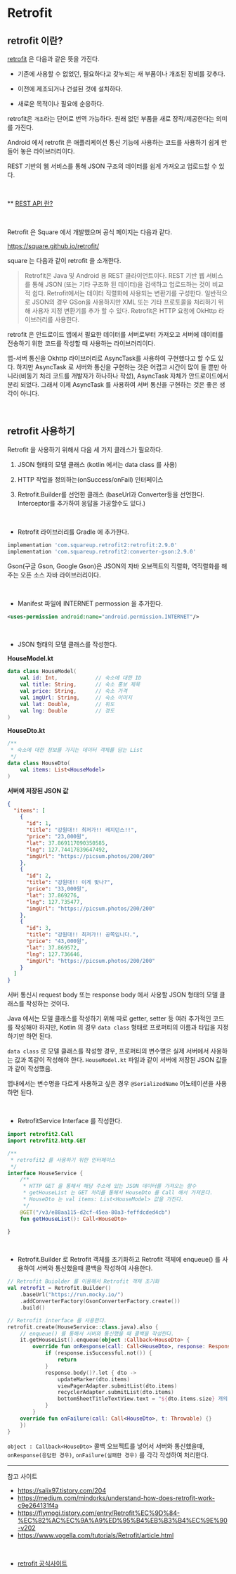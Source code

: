# Retrofit

## retrofit 이란?

[retrofit](https://en.wikipedia.org/wiki/Retrofitting) 은 다음과 같은 뜻을 가진다.

- 기존에 사용할 수 없었던, 필요하다고 갖누되는 새 부품이나 개조된 장비를 갖추다.

- 이전에 제조되거나 건설된 것에 설치하다.

- 새로운 목적이나 필요에 순응하다.

retrofit은 `개조`라는 단어로 번역 가능하다. 원래 없던 부품을 새로 장작/제공한다는 의미를 가진다.

Android 에서 retrofit 은 애플리케이션 통신 기능에 사용하는 코드를 사용하기 쉽게 만들어 놓은 라이브러리이다.

REST 기반의 웹 서비스를 통해 JSON 구조의 데이터를 쉽게 가져오고 업로드할 수 있다.

<br/>

\*\* [REST API 란?](https://www.redhat.com/ko/topics/api/what-is-a-rest-api)

<br/>

Retrofit 은 Square 에서 개발했으며 공식 페이지는 다음과 같다.

https://square.github.io/retrofit/

square 는 다음과 같이 retrofit 을 소개한다.

> Retrofit은 Java 및 Android 용 REST 클라이언트이다. REST 기반 웹 서비스를 통해 JSON (또는 기타 구조화 된 데이터)을 검색하고 업로드하는 것이 비교적 쉽다. Retrofit에서는 데이터 직렬화에 사용되는 변환기를 구성한다. 일반적으로 JSON의 경우 GSon을 사용하지만 XML 또는 기타 프로토콜을 처리하기 위해 사용자 지정 변환기를 추가 할 수 있다. Retrofit은 HTTP 요청에 OkHttp 라이브러리를 사용한다.

retrofit 은 안드로이드 앱에서 필요한 데이터를 서버로부터 가져오고 서버에 데이터를 전송하기 위한 코드를 작성할 때 사용하는 라이브러리이다.

앱-서버 통신을 Okhttp 라이브러리로 AsyncTask를 사용하여 구현했다고 할 수도 있다. 하지만 AsyncTask 로 서버와 통신을 구현하는 것은 어렵고 시간이 많이 들 뿐만 아니라(비동기 처리 코드를 개발자가 하나하나 작성), AsyncTask 자체가 안드로이드에서 분리 되었다. 그래서 이제 AsyncTask 를 사용하여 서버 통신을 구현하는 것은 좋은 생각이 아니다.

<br/>

## retrofit 사용하기

Retrofit 을 사용하기 위해서 다음 세 가지 클래스가 필요하다.

1. JSON 형태의 모델 클래스 (kotlin 에서는 data class 를 사용)

2. HTTP 작업을 정의하는(onSuccess/onFail) 인터페이스

3. Retrofit.Builder를 선언한 클래스 (baseUrl과 Converter등을 선언한다. Interceptor를 추가하여 응답을 가공할수도 있다.)

<br/>

- Retrofit 라이브러리를 Gradle 에 추가한다.

```gradle
implementation 'com.squareup.retrofit2:retrofit:2.9.0'
implementation 'com.squareup.retrofit2:converter-gson:2.9.0'
```

Gson(구글 Gson, Google Gson)은 JSON의 자바 오브젝트의 직렬화, 역직렬화를 해주는 오픈 소스 자바 라이브러리이다.

<br/>

- Manifest 파일에 INTERNET permossion 을 추가한다.

```xml
<uses-permission android:name="android.permission.INTERNET"/>
```

<br/>

- JSON 형태의 모델 클래스를 작성한다.

**HouseModel.kt**

```kotlin
data class HouseModel(
    val id: Int,            // 숙소에 대한 ID
    val title: String,      // 숙소 홍보 제목
    val price: String,      // 숙소 가격
    val imgUrl: String,     // 숙소 이미지
    val lat: Double,        // 위도
    val lng: Double         // 경도
)
```

**HouseDto.kt**

```kotlin
/**
 * 숙소에 대한 정보를 가지는 데이터 객체를 담는 List
 */
data class HouseDto(
    val items: List<HouseModel>
)
```

**서버에 저장된 JSON 값**

```json
{
  "items": [
    {
      "id": 1,
      "title": "강원대!! 최저가!! 레지던스!!",
      "price": "23,000원",
      "lat": 37.869117090350585,
      "lng": 127.74417839647492,
      "imgUrl": "https://picsum.photos/200/200"
    },
    {
      "id": 2,
      "title": "강원대!! 이게 맞나?",
      "price": "33,000원",
      "lat": 37.869276,
      "lng": 127.735477,
      "imgUrl": "https://picsum.photos/200/200"
    },
    {
      "id": 3,
      "title": "강원대!! 최저가!! 공쪽입니다.",
      "price": "43,000원",
      "lat": 37.869572,
      "lng": 127.736646,
      "imgUrl": "https://picsum.photos/200/200"
    }
  ]
}
```

서버 통신시 request body 또는 response body 에서 사용할 JSON 형태의 모델 클래스를 작성하는 것이다.

Java 에서는 모델 클래스를 작성하기 위해 따로 getter, setter 등 여러 추가적인 코드를 작성해야 하지만, Kotlin 의 경우 `data class` 형태로 프로퍼티의 이름과 타입을 지정하기만 하면 된다.

`data class` 로 모델 클래스를 작성할 경우, 프로퍼티의 변수명은 실제 서버에서 사용하는 값과 똑같이 작성해야 한다. `HouseModel.kt` 파일과 같이 서버에 저장된 JSON 값들과 같이 작성했음.

앱내에서는 변수명을 다르게 사용하고 싶은 경우 `@SerializedName` 어노테이션을 사용하면 된다.

<br/>

- RetrofitService Interface 를 작성한다.

```kotlin
import retrofit2.Call
import retrofit2.http.GET

/**
 * retrofit2 를 사용하기 위한 인터페이스
 */
interface HouseService {
    /**
     * HTTP GET 을 통해서 해당 주소에 있는 JSON 데이터를 가져오는 함수
     * getHouseList 는 GET 처리를 통해서 HouseDto 를 Call 해서 가져온다.
     * HouseDto 는 val items: List<HouseModel> 값을 가진다.
     */
    @GET("/v3/e88aa115-d2cf-45ea-80a3-feffdcded4cb")
    fun getHouseList(): Call<HouseDto>

}
```

<br/>

- Retrofit.Builder 로 Retrofit 객체를 초기화하고 Retrofit 객체에 enqueue() 를 사용하여 서버와 통신했을때 콜백을 작성하여 사용한다.

```kotlin
// Retrofit Buiolder 를 이용해서 Retrofit 객체 초기화
val retrofit = Retrofit.Builder()
    .baseUrl("https://run.mocky.io/")
    .addConverterFactory(GsonConverterFactory.create())
    .build()

// Retrofit interface 를 사용한다.
retrofit.create(HouseService::class.java).also {
    // enqueue() 를 통해서 서버와 통신했을 때 콜백을 작성한다.
    it.getHouseList().enqueue(object :Callback<HouseDto> {
        override fun onResponse(call: Call<HouseDto>, response: Response<HouseDto>) {
            if (response.isSuccessful.not()) {
                return
            }
            response.body()?.let { dto ->
                updateMarker(dto.items)
                viewPagerAdapter.submitList(dto.items)
                recyclerAdapter.submitList(dto.items)
                bottomSheetTitleTextView.text = "${dto.items.size} 개의 숙소"
            }
        }
    override fun onFailure(call: Call<HouseDto>, t: Throwable) {}
    })
}
```

`object : Callback<HouseDto>` 콜백 오브젝트를 넣어서 서버와 통신했을때, `onResponse(응답한 경우)`, `onFailure(실패한 경우)` 를 각각 작성하여 처리한다.

---

참고 사이트

- https://salix97.tistory.com/204
- https://medium.com/mindorks/understand-how-does-retrofit-work-c9e264131f4a
- https://flymogi.tistory.com/entry/Retrofit%EC%9D%84-%EC%82%AC%EC%9A%A9%ED%95%B4%EB%B3%B4%EC%9E%90-v202
- https://www.vogella.com/tutorials/Retrofit/article.html

<br/>

- [retrofit 공식사이트](https://square.github.io/retrofit/)
